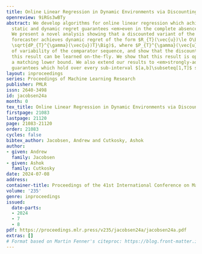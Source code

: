 ```yaml
---
title: Online Linear Regression in Dynamic Environments via Discounting
openreview: 9iRGs3wBTy
abstract: We develop algorithms for online linear regression which achieve optimal
  static and dynamic regret guarantees <em>even in the complete absence of prior knowledge</em>.
  We present a novel analysis showing that a discounted variant of the Vovk-Azoury-Warmuth
  forecaster achieves dynamic regret of the form $R_{T}(\vec{u})\le O\Big(d\log(T)\vee
  \sqrt{dP_{T}^{\gamma}(\vec{u})T}\Big)$, where $P_{T}^{\gamma}(\vec{u})$ is a measure
  of variability of the comparator sequence, and show that the discount factor achieving
  this result can be learned on-the-fly. We show that this result is optimal by providing
  a matching lower bound. We also extend our results to <em>strongly-adaptive</em>
  guarantees which hold over every sub-interval $[a,b]\subseteq[1,T]$ simultaneously.
layout: inproceedings
series: Proceedings of Machine Learning Research
publisher: PMLR
issn: 2640-3498
id: jacobsen24a
month: 0
tex_title: Online Linear Regression in Dynamic Environments via Discounting
firstpage: 21083
lastpage: 21120
page: 21083-21120
order: 21083
cycles: false
bibtex_author: Jacobsen, Andrew and Cutkosky, Ashok
author:
- given: Andrew
  family: Jacobsen
- given: Ashok
  family: Cutkosky
date: 2024-07-08
address:
container-title: Proceedings of the 41st International Conference on Machine Learning
volume: '235'
genre: inproceedings
issued:
  date-parts:
  - 2024
  - 7
  - 8
pdf: https://proceedings.mlr.press/v235/jacobsen24a/jacobsen24a.pdf
extras: []
# Format based on Martin Fenner's citeproc: https://blog.front-matter.io/posts/citeproc-yaml-for-bibliographies/
---
```

